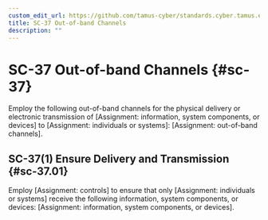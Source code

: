```yaml
---
custom_edit_url: https://github.com/tamus-cyber/standards.cyber.tamus.edu/tree/main/content/tamus.edu/TAMUS_profile.xml
title: SC-37 Out-of-band Channels
description: ""
---
```


# SC-37 Out-of-band Channels {#sc-37}

Employ the following out-of-band channels for the physical delivery or electronic transmission of [Assignment: information, system components, or devices] to [Assignment: individuals or systems]: [Assignment: out-of-band channels].

## SC-37(1) Ensure Delivery and Transmission {#sc-37.01}

Employ [Assignment: controls] to ensure that only [Assignment: individuals or systems] receive the following information, system components, or devices: [Assignment: information, system components, or devices].

